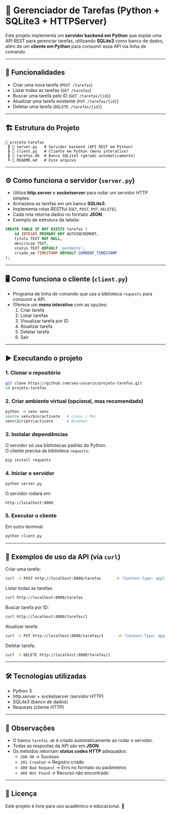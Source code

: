 # 📝 Gerenciador de Tarefas (Python + SQLite3 + HTTPServer)

Este projeto implementa um **servidor backend em Python** que expõe uma API REST para gerenciar tarefas, utilizando **SQLite3** como banco de dados, além de um **cliente em Python** para consumir essa API via linha de comando.

---

## 🚀 Funcionalidades

- Criar uma nova tarefa (`POST /tarefas`)
- Listar todas as tarefas (`GET /tarefas`)
- Buscar uma tarefa pelo ID (`GET /tarefas/{id}`)
- Atualizar uma tarefa existente (`PUT /tarefas/{id}`)
- Deletar uma tarefa (`DELETE /tarefas/{id}`)

---

## 🏗 Estrutura do Projeto

```
📂 projeto-tarefas
 ┣ 📜 server.py   # Servidor backend (API REST em Python)
 ┣ 📜 client.py   # Cliente em Python (menu interativo)
 ┣ 📜 tarefas.db  # Banco SQLite3 (gerado automaticamente)
 ┗ 📜 README.md   # Este arquivo
```

---

## ⚙️ Como funciona o servidor (`server.py`)

- Utiliza **http.server** e **socketserver** para rodar um servidor HTTP simples.
- Armazena as tarefas em um banco **SQLite3**.
- Implementa rotas RESTful (`GET`, `POST`, `PUT`, `DELETE`).
- Cada rota retorna dados no formato **JSON**.
- Exemplo de estrutura da tabela:

```sql
CREATE TABLE IF NOT EXISTS tarefas (
    id INTEGER PRIMARY KEY AUTOINCREMENT,
    titulo TEXT NOT NULL,
    descricao TEXT,
    status TEXT DEFAULT 'pendente',
    criado_em TIMESTAMP DEFAULT CURRENT_TIMESTAMP
);
```

---

## 🖥️ Como funciona o cliente (`client.py`)

- Programa de linha de comando que usa a biblioteca `requests` para consumir a API.
- Oferece um **menu interativo** com as opções:
  1. Criar tarefa  
  2. Listar tarefas  
  3. Visualizar tarefa por ID  
  4. Atualizar tarefa  
  5. Deletar tarefa  
  0. Sair  

---

## ▶️ Executando o projeto

### 1. Clonar o repositório
```bash
git clone https://github.com/seu-usuario/projeto-tarefas.git
cd projeto-tarefas
```

### 2. Criar ambiente virtual (opcional, mas recomendado)
```bash
python -m venv venv
source venv/bin/activate   # Linux / Mac
venv\Scripts\activate      # Windows
```

### 3. Instalar dependências
O servidor só usa bibliotecas padrão do Python.  
O cliente precisa da biblioteca `requests`:
```bash
pip install requests
```

### 4. Iniciar o servidor
```bash
python server.py
```
O servidor rodará em:
```
http://localhost:8000
```

### 5. Executar o cliente
Em outro terminal:
```bash
python client.py
```

---

## 📡 Exemplos de uso da API (via `curl`)

Criar uma tarefa:
```bash
curl -X POST http://localhost:8000/tarefas      -H "Content-Type: application/json"      -d '{"titulo": "Estudar Python", "descricao": "Finalizar projeto"}'
```

Listar todas as tarefas:
```bash
curl http://localhost:8000/tarefas
```

Buscar tarefa por ID:
```bash
curl http://localhost:8000/tarefas/1
```

Atualizar tarefa:
```bash
curl -X PUT http://localhost:8000/tarefas/1      -H "Content-Type: application/json"      -d '{"status": "completo"}'
```

Deletar tarefa:
```bash
curl -X DELETE http://localhost:8000/tarefas/1
```

---

## 🛠 Tecnologias utilizadas

- Python 3
- http.server + socketserver (servidor HTTP)
- SQLite3 (banco de dados)
- Requests (cliente HTTP)

---

## 📌 Observações

- O banco `tarefas.db` é criado automaticamente ao rodar o servidor.  
- Todas as respostas da API são em **JSON**.  
- Os métodos retornam **status codes HTTP** adequados:
  - `200 OK` → Sucesso
  - `201 Created` → Registro criado
  - `400 Bad Request` → Erro no formato ou parâmetros
  - `404 Not Found` → Recurso não encontrado

---

## 📄 Licença
Este projeto é livre para uso acadêmico e educacional. 🚀

